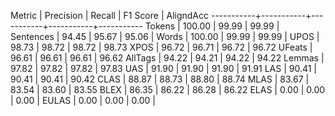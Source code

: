Metric     | Precision |    Recall |  F1 Score | AligndAcc
-----------+-----------+-----------+-----------+-----------
Tokens     |    100.00 |     99.99 |     99.99 |
Sentences  |     94.45 |     95.67 |     95.06 |
Words      |    100.00 |     99.99 |     99.99 |
UPOS       |     98.73 |     98.72 |     98.72 |     98.73
XPOS       |     96.72 |     96.71 |     96.72 |     96.72
UFeats     |     96.61 |     96.61 |     96.61 |     96.62
AllTags    |     94.22 |     94.21 |     94.22 |     94.22
Lemmas     |     97.82 |     97.82 |     97.82 |     97.83
UAS        |     91.90 |     91.90 |     91.90 |     91.91
LAS        |     90.41 |     90.41 |     90.41 |     90.42
CLAS       |     88.87 |     88.73 |     88.80 |     88.74
MLAS       |     83.67 |     83.54 |     83.60 |     83.55
BLEX       |     86.35 |     86.22 |     86.28 |     86.22
ELAS       |      0.00 |      0.00 |      0.00 |
EULAS      |      0.00 |      0.00 |      0.00 |
